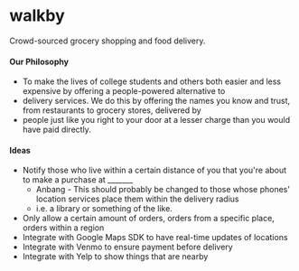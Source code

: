 # walkby
Crowd-sourced grocery shopping and food delivery.
#### Our Philosophy
* To make the lives of college students and others both easier and less expensive by offering a people-powered alternative to
* delivery services. We do this by offering the names you know and trust, from restaurants to grocery stores, delivered by
* people just like you right to your door at a lesser charge than you would have paid directly.


#### Ideas
* Notify those who live within a certain distance of you that you're about to make a purchase at _______
    * Anbang - This should probably be changed to those whose phones' location services place them within the delivery radius
    * i.e. a library or something of the like. 
* Only allow a certain amount of orders, orders from a specific place, orders within a region
* Integrate with Google Maps SDK to have real-time updates of locations
* Integrate with Venmo to ensure payment before delivery
* Integrate with Yelp to show things that are nearby
